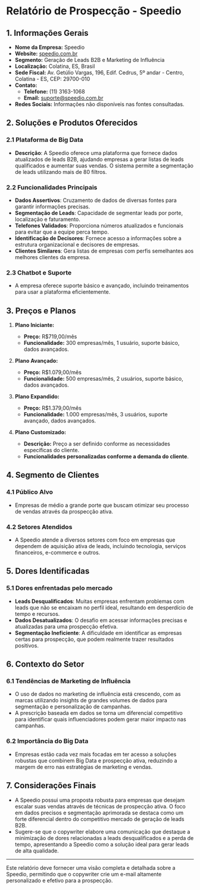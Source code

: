 # Relatório de Prospecção - Speedio

## 1. Informações Gerais

- **Nome da Empresa:** Speedio
- **Website:** [speedio.com.br](https://speedio.com.br)
- **Segmento:** Geração de Leads B2B e Marketing de Influência
- **Localização:** Colatina, ES, Brasil
- **Sede Fiscal:** Av. Getúlio Vargas, 196, Edif. Cedrus, 5º andar - Centro, Colatina - ES, CEP: 29700-010
- **Contato:** 
    - **Telefone:** (11) 3163-1068
    - **Email:** suporte@speedio.com.br
- **Redes Sociais:** Informações não disponíveis nas fontes consultadas.
  
## 2. Soluções e Produtos Oferecidos

### 2.1 Plataforma de Big Data
- **Descrição**: A Speedio oferece uma plataforma que fornece dados atualizados de leads B2B, ajudando empresas a gerar listas de leads qualificados e aumentar suas vendas. O sistema permite a segmentação de leads utilizando mais de 80 filtros.

### 2.2 Funcionalidades Principais
- **Dados Assertivos**: Cruzamento de dados de diversas fontes para garantir informações precisas.
- **Segmentação de Leads**: Capacidade de segmentar leads por porte, localização e faturamento.
- **Telefones Validados**: Proporciona números atualizados e funcionais para evitar que a equipe perca tempo.
- **Identificação de Decisores**: Fornece acesso a informações sobre a estrutura organizacional e decisores de empresas.
- **Clientes Similares**: Gera listas de empresas com perfis semelhantes aos melhores clientes da empresa.

### 2.3 Chatbot e Suporte
- A empresa oferece suporte básico e avançado, incluindo treinamentos para usar a plataforma eficientemente.

## 3. Preços e Planos

1. **Plano Iniciante:** 
   - **Preço:** R$719,00/mês
   - **Funcionalidade:** 300 empresas/mês, 1 usuário, suporte básico, dados avançados.

2. **Plano Avançado:**
   - **Preço:** R$1.079,00/mês
   - **Funcionalidade:** 500 empresas/mês, 2 usuários, suporte básico, dados avançados.

3. **Plano Expandido:**
   - **Preço:** R$1.379,00/mês
   - **Funcionalidade:** 1.000 empresas/mês, 3 usuários, suporte avançado, dados avançados.

4. **Plano Customizado:**
   - **Descrição:** Preço a ser definido conforme as necessidades específicas do cliente.
   - **Funcionalidades personalizadas conforme a demanda do cliente**.

## 4. Segmento de Clientes

### 4.1 Público Alvo
- Empresas de médio a grande porte que buscam otimizar seu processo de vendas através da prospecção ativa.
  
### 4.2 Setores Atendidos
- A Speedio atende a diversos setores com foco em empresas que dependem de aquisição ativa de leads, incluindo tecnologia, serviços financeiros, e-commerce e outros.

## 5. Dores Identificadas

### 5.1 Dores enfrentadas pelo mercado
- **Leads Desqualificados**: Muitas empresas enfrentam problemas com leads que não se encaixam no perfil ideal, resultando em desperdício de tempo e recursos.
- **Dados Desatualizados**: O desafio em acessar informações precisas e atualizadas para uma prospecção efetiva.
- **Segmentação Ineficiente**: A dificuldade em identificar as empresas certas para prospecção, que podem realmente trazer resultados positivos.

## 6. Contexto do Setor

### 6.1 Tendências de Marketing de Influência
- O uso de dados no marketing de influência está crescendo, com as marcas utilizando insights de grandes volumes de dados para segmentação e personalização de campanhas.
- A prescrição baseada em dados se torna um diferencial competitivo para identificar quais influenciadores podem gerar maior impacto nas campanhas.

### 6.2 Importância do Big Data
- Empresas estão cada vez mais focadas em ter acesso a soluções robustas que combinem Big Data e prospecção ativa, reduzindo a margem de erro nas estratégias de marketing e vendas.

## 7. Considerações Finais
- A Speedio possui uma proposta robusta para empresas que desejam escalar suas vendas através de técnicas de prospecção ativa. O foco em dados precisos e segmentação aprimorada se destaca como um forte diferencial dentro do competitivo mercado de geração de leads B2B. 
- Sugere-se que o copywriter elabore uma comunicação que destaque a minimização de dores relacionadas a leads desqualificados e a perda de tempo, apresentando a Speedio como a solução ideal para gerar leads de alta qualidade.

--- 
Este relatório deve fornecer uma visão completa e detalhada sobre a Speedio, permitindo que o copywriter crie um e-mail altamente personalizado e efetivo para a prospecção.